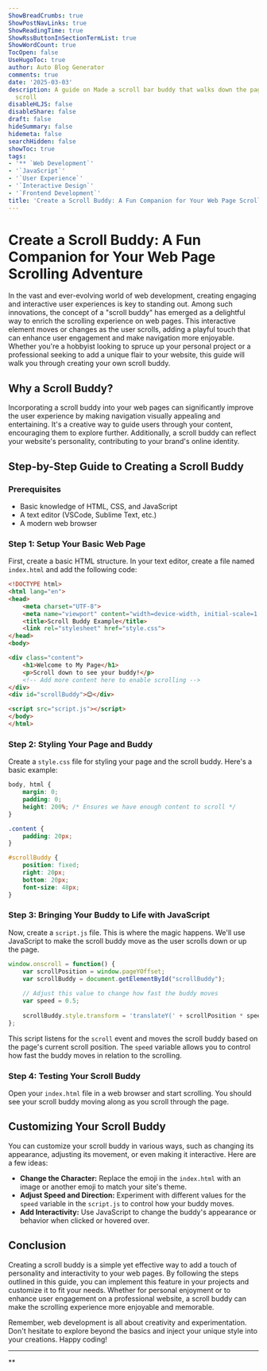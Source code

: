 ```yaml
---
ShowBreadCrumbs: true
ShowPostNavLinks: true
ShowReadingTime: true
ShowRssButtonInSectionTermList: true
ShowWordCount: true
TocOpen: false
UseHugoToc: true
author: Auto Blog Generator
comments: true
date: '2025-03-03'
description: A guide on Made a scroll bar buddy that walks down the page when you
  scroll
disableHLJS: false
disableShare: false
draft: false
hideSummary: false
hidemeta: false
searchHidden: false
showToc: true
tags:
- '** `Web Development`'
- '`JavaScript`'
- '`User Experience`'
- '`Interactive Design`'
- '`Frontend Development`'
title: 'Create a Scroll Buddy: A Fun Companion for Your Web Page Scrolling Adventure'
---
```


# Create a Scroll Buddy: A Fun Companion for Your Web Page Scrolling Adventure

In the vast and ever-evolving world of web development, creating engaging and interactive user experiences is key to standing out. Among such innovations, the concept of a "scroll buddy" has emerged as a delightful way to enrich the scrolling experience on web pages. This interactive element moves or changes as the user scrolls, adding a playful touch that can enhance user engagement and make navigation more enjoyable. Whether you're a hobbyist looking to spruce up your personal project or a professional seeking to add a unique flair to your website, this guide will walk you through creating your own scroll buddy.

## Why a Scroll Buddy?

Incorporating a scroll buddy into your web pages can significantly improve the user experience by making navigation visually appealing and entertaining. It's a creative way to guide users through your content, encouraging them to explore further. Additionally, a scroll buddy can reflect your website's personality, contributing to your brand's online identity.

## Step-by-Step Guide to Creating a Scroll Buddy

### Prerequisites

- Basic knowledge of HTML, CSS, and JavaScript
- A text editor (VSCode, Sublime Text, etc.)
- A modern web browser

### Step 1: Setup Your Basic Web Page

First, create a basic HTML structure. In your text editor, create a file named `index.html` and add the following code:

```html
<!DOCTYPE html>
<html lang="en">
<head>
    <meta charset="UTF-8">
    <meta name="viewport" content="width=device-width, initial-scale=1.0">
    <title>Scroll Buddy Example</title>
    <link rel="stylesheet" href="style.css">
</head>
<body>

<div class="content">
    <h1>Welcome to My Page</h1>
    <p>Scroll down to see your buddy!</p>
    <!-- Add more content here to enable scrolling -->
</div>
<div id="scrollBuddy">😊</div>

<script src="script.js"></script>
</body>
</html>
```

### Step 2: Styling Your Page and Buddy

Create a `style.css` file for styling your page and the scroll buddy. Here's a basic example:

```css
body, html {
    margin: 0;
    padding: 0;
    height: 200%; /* Ensures we have enough content to scroll */
}

.content {
    padding: 20px;
}

#scrollBuddy {
    position: fixed;
    right: 20px;
    bottom: 20px;
    font-size: 48px;
}
```

### Step 3: Bringing Your Buddy to Life with JavaScript

Now, create a `script.js` file. This is where the magic happens. We'll use JavaScript to make the scroll buddy move as the user scrolls down or up the page.

```javascript
window.onscroll = function() {
    var scrollPosition = window.pageYOffset;
    var scrollBuddy = document.getElementById("scrollBuddy");
    
    // Adjust this value to change how fast the buddy moves
    var speed = 0.5;
    
    scrollBuddy.style.transform = 'translateY(' + scrollPosition * speed + 'px)';
};
```

This script listens for the `scroll` event and moves the scroll buddy based on the page's current scroll position. The `speed` variable allows you to control how fast the buddy moves in relation to the scrolling.

### Step 4: Testing Your Scroll Buddy

Open your `index.html` file in a web browser and start scrolling. You should see your scroll buddy moving along as you scroll through the page.

## Customizing Your Scroll Buddy

You can customize your scroll buddy in various ways, such as changing its appearance, adjusting its movement, or even making it interactive. Here are a few ideas:

- **Change the Character:** Replace the emoji in the `index.html` with an image or another emoji to match your site's theme.
- **Adjust Speed and Direction:** Experiment with different values for the `speed` variable in the `script.js` to control how your buddy moves.
- **Add Interactivity:** Use JavaScript to change the buddy's appearance or behavior when clicked or hovered over.

## Conclusion

Creating a scroll buddy is a simple yet effective way to add a touch of personality and interactivity to your web pages. By following the steps outlined in this guide, you can implement this feature in your projects and customize it to fit your needs. Whether for personal enjoyment or to enhance user engagement on a professional website, a scroll buddy can make the scrolling experience more enjoyable and memorable.

Remember, web development is all about creativity and experimentation. Don't hesitate to explore beyond the basics and inject your unique style into your creations. Happy coding!

---

**